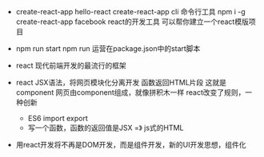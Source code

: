  - create-react-app    hello-react
   create-react-app   cli   命令行工具
   npm i -g create-react-app        facebook react的开发工具
   可以帮你建立一个react模版项目

 - npm run start
   npm run 运营在package.json中的start脚本

 - react   现代前端开发的最流行的框架

 - react  JSX语法，将网页模块化分离开发
   函数返回HTML片段   这就是component
   网页由component组成，就像拼积木一样
   react改变了规则，一种创新
   - ES6   import   export
   - 写一个函数，函数的返回值是JSX     =》   js式的HTML

 - 用react开发将不再是DOM开发，而是组件开发，新的UI开发思想，组件化